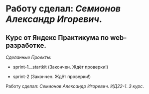 # Работу сделал: *Семионов Александр Игоревич*.
## Курс от Яндекс Практикума по web-разработке.

*Сделанные Проекты:*

- sprint-1__startkit (Закончен. Ждёт проверки!)

- sprint-2 (Закончен. Ждёт проверки!)

Работу сделал: *Семионов Александр Игоревич*. *ИД22-1*. *3 курс*.
